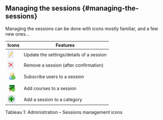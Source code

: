 ## Managing the sessions {#managing-the-sessions}

Managing the sessions can be done with icons mostly familiar, and a few new ones...

| Icons | Features |
| --- | --- |
| ![](../assets/images76.png) | Update the settings/details of a session |
| ![](../assets/images77.png) | Remove a session (after confirmation) |
| ![](../assets/images73.png) | Subscribe users to a session |
| ![](../assets/images74.png) | Add courses to a session |
| ![](../assets/images79.png) | Add a session to a category |

Tableau 1: Administration – Sessions management icons